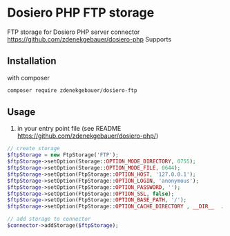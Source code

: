 # Dosiero PHP FTP storage

FTP storage for Dosiero PHP server connector https://github.com/zdenekgebauer/dosiero-php
Supports 

## Installation
with composer 
```bash
composer require zdenekgebauer/dosiero-ftp
```

## Usage
1. in your entry point file (see README https://github.com/zdenekgebauer/dosiero-php/)    
```php
// create storage
$ftpStorage = new FtpStorage('FTP');
$ftpStorage->setOption(Storage::OPTION_MODE_DIRECTORY, 0755);
$ftpStorage->setOption(Storage::OPTION_MODE_FILE, 0644);
$ftpStorage->setOption(FtpStorage::OPTION_HOST, '127.0.0.1');
$ftpStorage->setOption(FtpStorage::OPTION_LOGIN, 'anonymous');
$ftpStorage->setOption(FtpStorage::OPTION_PASSWORD, '');
$ftpStorage->setOption(FtpStorage::OPTION_SSL, false);
$ftpStorage->setOption(FtpStorage::OPTION_BASE_PATH, '/'); 
$ftpStorage->setOption(FtpStorage::OPTION_CACHE_DIRECTORY , __DIR__  . '/ftpcache/');

// add storage to connector
$connector->addStorage($ftpStorage);
```
